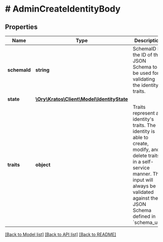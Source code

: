 # # AdminCreateIdentityBody

## Properties

Name | Type | Description | Notes
------------ | ------------- | ------------- | -------------
**schemaId** | **string** | SchemaID is the ID of the JSON Schema to be used for validating the identity&#39;s traits. |
**state** | [**\Ory\Kratos\Client\Model\IdentityState**](IdentityState.md) |  | [optional]
**traits** | **object** | Traits represent an identity&#39;s traits. The identity is able to create, modify, and delete traits in a self-service manner. The input will always be validated against the JSON Schema defined in &#x60;schema_url&#x60;. |

[[Back to Model list]](../../README.md#models) [[Back to API list]](../../README.md#endpoints) [[Back to README]](../../README.md)

